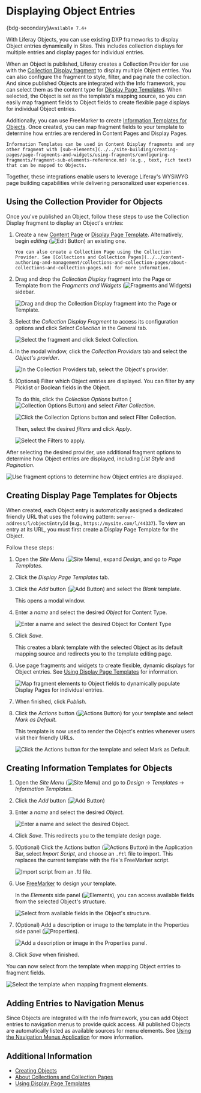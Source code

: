 # Displaying Object Entries

{bdg-secondary}`Available 7.4+`

With Liferay Objects, you can use existing DXP frameworks to display Object entries dynamically in Sites. This includes collection displays for multiple entries and display pages for individual entries.

When an Object is published, Liferay creates a Collection Provider for use with the [Collection Display fragment](../../site-building/displaying-content/additional-content-display-options/displaying-collections.md#adding-a-collection-display-fragment-to-a-page) to display multiple Object entries. You can also configure the fragment to style, filter, and paginate the collection. And since published Objects are integrated with the Info framework, you can select them as the content type for [Display Page Templates](../../site-building/displaying-content/using-display-page-templates.md). When selected, the Object is set as the template's mapping source, so you can easily map fragment fields to Object fields to create flexible page displays for individual Object entries.

Additionally, you can use FreeMarker to create [Information Templates for Objects](#creating-information-templates-for-objects). Once created, you can map fragment fields to your template to determine how entries are rendered in Content Pages and Display Pages.

```{note}
Information Templates can be used in Content Display fragments and any other fragment with [sub-elements](../../site-building/creating-pages/page-fragments-and-widgets/using-fragments/configuring-fragments/fragment-sub-elements-reference.md) (e.g., text, rich text) that can be mapped to Objects.
```

Together, these integrations enable users to leverage Liferay's WYSIWYG page building capabilities while delivering personalized user experiences.

## Using the Collection Provider for Objects

Once you've published an Object, follow these steps to use the Collection Display fragment to display an Object's entries:

1. Create a new [Content Page](../../site-building/creating-pages/using-content-pages.md) or [Display Page Template](../../site-building/displaying-content/using-display-page-templates/creating-and-managing-display-page-templates.md). Alternatively, begin *editing* (![Edit Button](../../images/icon-edit-pencil.png)) an existing one.

   ```{note}
   You can also create a Collection Page using the Collection Provider. See [Collections and Collection Pages](../../content-authoring-and-management/collections-and-collection-pages/about-collections-and-collection-pages.md) for more information.
   ```

1. Drag and drop the *Collection Display* fragment into the Page or Template from the *Fragments and Widgets* (![Fragments and Widgets](../../images/icon-plus.png)) sidebar.

   ![Drag and drop the Collection Display fragment into the Page or Template.](./displaying-object-entries/images/01.png)

1. Select the *Collection Display Fragment* to access its configuration options and click *Select Collection* in the General tab.

   ![Select the fragment and click Select Collection.](../objects/displaying-object-entries/images/02.png)

1. In the modal window, click the *Collection Providers* tab and select the *Object's provider*.

   ![In the Collection Providers tab, select the Object's provider.](./displaying-object-entries/images/03.png)

1. (Optional) Filter which Object entries are displayed. You can filter by any Picklist or Boolean fields in the Object.

   To do this, click the *Collection Options* button (![Collection Options Button](../../images/icon-actions.png)) and select *Filter Collection*.

   ![Click the Collection Options button and select Filter Collection.](./displaying-object-entries/images/04.png)

   Then, select the desired *filters* and click *Apply*.

   ![Select the Filters to apply.](./displaying-object-entries/images/05.png)

After selecting the desired provider, use additional fragment options to determine how Object entries are displayed, including *List Style* and *Pagination*.

![Use fragment options to determine how Object entries are displayed.](./displaying-object-entries/images/06.png)

## Creating Display Page Templates for Objects

When created, each Object entry is automatically assigned a dedicated friendly URL that uses the following pattern: `server-address/l/objectEntryId` (e.g., `https://mysite.com/l/44337`). To view an entry at its URL, you must first create a Display Page Template for the Object.

Follow these steps:

1. Open the *Site Menu* (![Site Menu](../../images/icon-menu.png)), expand *Design*, and go to *Page Templates*.

1. Click the *Display Page Templates* tab.

1. Click the *Add* button (![Add Button](../../images/icon-add.png)) and select the *Blank* template.

   This opens a modal window.

1. Enter a *name* and select the desired *Object* for Content Type.

   ![Enter a name and select the desired Object for Content Type](./displaying-object-entries/images/07.png)

1. Click *Save*.

   This creates a blank template with the selected Object as its default mapping source and redirects you to the template editing page.

1. Use page fragments and widgets to create flexible, dynamic displays for Object entries. See [Using Display Page Templates](../../site-building/displaying-content/using-display-page-templates.md) for information.

   ![Map fragment elements to Object fields to dynamically populate Display Pages for individual entries.](./displaying-object-entries/images/08.png)

1. When finished, click *Publish*.

1. Click the *Actions* button (![Actions Button](../../images/icon-actions.png)) for your template and select *Mark as Default*.

   This template is now used to render the Object's entries whenever users visit their friendly URLs.

   ![Click the Actions button for the template and select Mark as Default.](./displaying-object-entries/images/09.png)

## Creating Information Templates for Objects

1. Open the *Site Menu* (![Site Menu](../../images/icon-product-menu.png)) and go to *Design* &rarr; *Templates* &rarr; *Information Templates*.

1. Click the *Add* button (![Add Button](../../images/icon-add.png))

1. Enter a *name* and select the desired *Object*.

   ![Enter a name and select the desired Object.](./displaying-object-entries/images/10.png)

1. Click *Save*. This redirects you to the template design page.

1. (Optional) Click the Actions button (![Actions Button](../../images/icon-actions.png)) in the Application Bar, select *Import Script*, and choose an `.ftl` file to import. This replaces the current template with the file's FreeMarker script.

   ![Import script from an .ftl file.](./displaying-object-entries/images/11.png)

1. Use [FreeMarker](https://freemarker.apache.org) to design your template.

   In the *Elements* side panel (![Elements](../../images/icon-list-ul.png)), you can access available fields from the selected Object's structure.

   ![Select from available fields in the Object's structure.](./displaying-object-entries/images/12.png)

1. (Optional) Add a description or image to the template in the Properties side panel (![Properties](../../images/icon-cog3.png)).

   ![Add a description or image in the Properties panel.](./displaying-object-entries/images/13.png)

1. Click *Save* when finished.

You can now select from the template when mapping Object entries to fragment fields.

![Select the template when mapping fragment elements.](./displaying-object-entries/images/14.png)

## Adding Entries to Navigation Menus

Since Objects are integrated with the info framework, you can add Object entries to navigation menus to provide quick access. All published Objects are automatically listed as available sources for menu elements. See [Using the Navigation Menus Application](../../site-building/site-navigation/using-the-navigation-menus-application.md) for more information.

## Additional Information

* [Creating Objects](./creating-and-managing-objects/creating-objects.md)
* [About Collections and Collection Pages](../../content-authoring-and-management/collections-and-collection-pages/about-collections-and-collection-pages.md)
* [Using Display Page Templates](../../site-building/displaying-content/using-display-page-templates.md)
